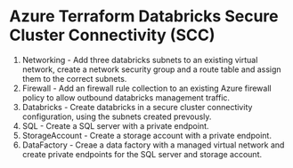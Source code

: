# Azure Terraform Databricks Secure Cluster Connectivity (SCC)

1. Networking - Add three databricks subnets to an existing virtual network, create a network security group and a route table and assign them to the correct subnets.
2. Firewall - Add an firewall rule collection to an existing Azure firewall policy to allow outbound databricks management traffic.
3. Databricks - Create databricks in a secure cluster connectivity configuration, using the subnets created prevously.
4. SQL - Create a SQL server with a private endpoint.
5. StorageAccount - Create a storage account with a private endpoint.
6. DataFactory - Creae a data factory with a managed virtual network and create private endpoints for the SQL server and storage account.
